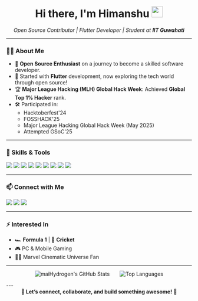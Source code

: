<!-- Hi there, I'm Himanshu 👋 -->
<h1 align="center">Hi there, I'm Himanshu <img src="https://media.giphy.com/media/hvRJCLFzcasrR4ia7z/giphy.gif" height="30px"></h1>
<p align="center">
  <em>Open Source Contributor | Flutter Developer | Student at <b>IIT Guwahati</b></em>
</p>

---

### 🧑‍💻 About Me

- 🎯 **Open Source Enthusiast** on a journey to become a skilled software developer.
- 🚀 Started with **Flutter** development, now exploring the tech world through open source!
- 🏆 **Major League Hacking (MLH) Global Hack Week**: Achieved **Global Top 1% Hacker** rank.
- 🛠️ Participated in:
  - Hacktoberfest'24
  - FOSSHACK'25
  - Major League Hacking Global Hack Week (May 2025)
  - Attempted GSoC'25

---

### 💼 Skills & Tools

<p>
  <img src="https://img.shields.io/badge/Flutter-02569B?style=flat&logo=flutter&logoColor=white"/>
  <img src="https://img.shields.io/badge/Dart-0175C2?style=flat&logo=dart&logoColor=white"/>
  <img src="https://img.shields.io/badge/Figma-F24E1E?style=flat&logo=figma&logoColor=white"/>
  <img src="https://img.shields.io/badge/JavaScript-F7DF1E?style=flat&logo=javascript&logoColor=black"/>
  <img src="https://img.shields.io/badge/HTML5-E34F26?style=flat&logo=html5&logoColor=white"/>
  <img src="https://img.shields.io/badge/CSS3-1572B6?style=flat&logo=css3&logoColor=white"/>
  <img src="https://img.shields.io/badge/Python-3776AB?style=flat&logo=python&logoColor=white"/>
  <img src="https://img.shields.io/badge/MongoDB-47A248?style=flat&logo=mongodb&logoColor=white"/>
  <img src="https://img.shields.io/badge/Android-3DDC84?style=flat&logo=android&logoColor=white"/>
</p>

---

### 📫 Connect with Me

<p>
  <a href="https://www.linkedin.com/in/himanshu-rajput-02980429a"><img src="https://img.shields.io/badge/LinkedIn-blue?style=flat&logo=linkedin&logoColor=white" /></a>
  <a href="https://www.instagram.com/maihydrogen"><img src="https://img.shields.io/badge/Instagram-E4405F?style=flat&logo=instagram&logoColor=white" /></a>
  <a href="https://discord.com/users/maiHydrogen"><img src="https://img.shields.io/badge/Discord-5865F2?style=flat&logo=discord&logoColor=white" /></a>
</p>

---

### ⚡ Interested In

- 🏎️ **Formula 1** | 🏏 **Cricket** 
- 🎮 PC & Mobile Gaming
- 🦸‍♂️ Marvel Cinematic Universe Fan

---

<p align="center">
  <img src="https://github-readme-stats.vercel.app/api?username=maiHydrogen&show_icons=true&theme=swift" alt="maiHydrogen's GitHub Stats" />
  &nbsp;&nbsp;&nbsp;&nbsp;&nbsp; <img src="https://github-readme-stats.vercel.app/api/top-langs/?username=maiHydrogen&layout=compact&theme=swift" alt="Top Languages"/>
</p>
<!-- <p align="center">
  <img src="https://github-readme-streak-stats.herokuapp.com/?user=maiHydrogen&theme=radical" alt="GitHub Streak" />
</p> -->
---

<div align="center">
  🚀 <b>Let’s connect, collaborate, and build something awesome!</b> 🚀
</div>

<!--
**maiHydrogen/maiHydrogen** is a ✨ _special_ ✨ repository because its `README.md` (this file) appears on your GitHub profile.

Here are some ideas to get you started:

- 🔭 I’m currently working on ...
- 🌱 I’m currently learning ...
- 👯 I’m looking to collaborate on ...
- 🤔 I’m looking for help with ...
- 💬 Ask me about ...
- 📫 How to reach me: ...
- 😄 Pronouns: ...
- ⚡ Fun fact: ...
-->
